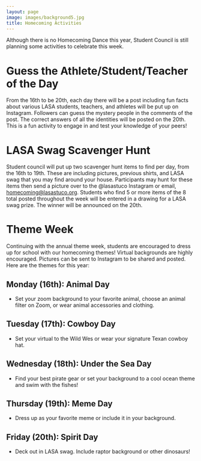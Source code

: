 ```yaml
---
layout: page
image: images/background5.jpg
title: Homecoming Activities
---
```


Although there is no Homecoming Dance this year, Student Council is still planning some activities to celebrate this week.

# Guess the Athlete/Student/Teacher of the Day

From the 16th to be 20th, each day there will be a post including fun facts about various LASA students, teachers, and athletes will be put up on Instagram. Followers can guess the mystery people in the comments of the post. The correct answers of all the identities will be posted on the 20th. This is a fun activity to engage in and test your knowledge of your peers!

# LASA Swag Scavenger Hunt

Student council will put up two scavenger hunt items to find per day, from the 16th to 19th. These are including pictures, previous shirts, and LASA swag that you may find around your house. Participants may hunt for these items then send a picture over to the @lasastuco Instagram or email, homecoming@lasastuco.org. Students who find 5 or more items of the 8 total posted throughout the week will be entered in a drawing for a LASA swag prize. The winner will be announced on the 20th. 

# Theme Week

Continuing with the annual theme week, students are encouraged to dress up for school with our homecoming themes! Virtual backgrounds are highly encouraged. Pictures can be sent to Instagram to be shared and posted. Here are the themes for this year:

## Monday (16th): Animal Day

- Set your zoom background to your favorite animal, choose an animal filter on Zoom, or wear animal accessories and clothing.

## Tuesday (17th): Cowboy Day

- Set your virtual to the Wild Wes or wear your signature Texan cowboy hat.

## Wednesday (18th): Under the Sea Day

- Find your best pirate gear or set your background to a cool ocean theme and swim with the fishes!

## Thursday (19th): Meme Day

- Dress up as your favorite meme or include it in your background.

## Friday (20th): Spirit Day

- Deck out in LASA swag. Include raptor background or other dinosaurs!
